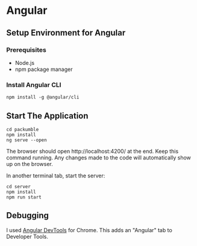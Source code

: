 # Angular

## Setup Environment for Angular

### Prerequisites
- Node.js
- npm package manager

### Install Angular CLI
```
npm install -g @angular/cli
```

## Start The Application

```
cd packumble
npm install
ng serve --open
```

The browser should open http://localhost:4200/ at the end. Keep this command running. Any changes made to the code will automatically show up on the browser.

In another terminal tab, start the server:

```
cd server
npm install
npm run start
```

## Debugging

I used [Angular DevTools](https://chrome.google.com/webstore/detail/angular-devtools/ienfalfjdbdpebioblfackkekamfmbnh) for Chrome. This adds an "Angular" tab to Developer Tools.